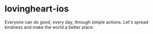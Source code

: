lovingheart-ios
===============

Everyone can do good, every day, through simple actions. Let's spread kindness and make the world a better place.
